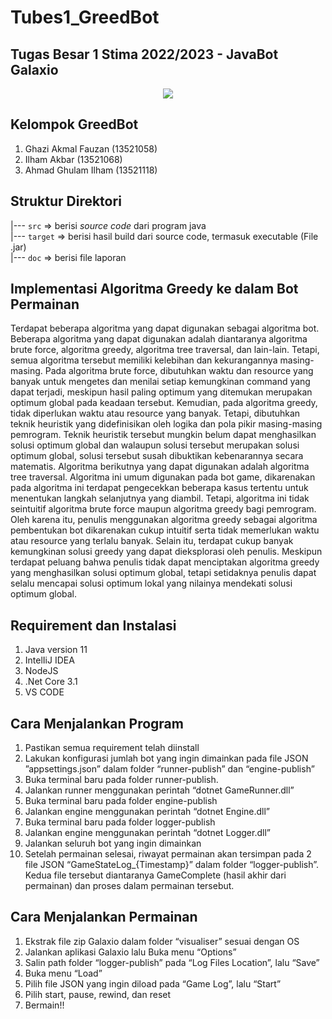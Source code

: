 # Tubes1_GreedBot
## Tugas Besar 1 Stima 2022/2023 - JavaBot Galaxio

<p align="center">
    <img src= https://drive.google.com/file/d/1XQHJDLa0I5j-DoRYLPRUZgR21cK4-xDa/view?usp=sharing
</p>

## Kelompok GreedBot
1. Ghazi Akmal Fauzan	(13521058) 
2. Ilham Akbar			(13521068) 
3. Ahmad Ghulam Ilham   (13521118) 

## Struktur Direktori
|---  `src` => berisi *source code* dari program java<br>
|---  `target` => berisi hasil build dari source code, termasuk executable (File .jar)<br>
|---  `doc` => berisi file laporan<br>

## Implementasi Algoritma Greedy ke dalam Bot Permainan 

Terdapat beberapa algoritma yang dapat digunakan sebagai algoritma bot. Beberapa algoritma yang dapat digunakan adalah diantaranya algoritma brute force, algoritma greedy, algoritma tree traversal, dan lain-lain. Tetapi, semua algoritma tersebut memiliki kelebihan dan kekurangannya masing-masing. Pada algoritma brute force, dibutuhkan waktu dan resource yang banyak untuk mengetes dan menilai setiap kemungkinan command yang dapat terjadi, meskipun hasil paling optimum yang ditemukan merupakan optimum global pada keadaan tersebut. Kemudian, pada algoritma greedy, tidak diperlukan waktu atau resource yang banyak. Tetapi, dibutuhkan teknik heuristik yang didefinisikan oleh logika dan pola pikir masing-masing pemrogram. Teknik heuristik tersebut mungkin belum dapat menghasilkan solusi optimum global dan walaupun solusi tersebut merupakan solusi optimum global, solusi tersebut susah dibuktikan kebenarannya secara matematis. Algoritma berikutnya yang dapat digunakan adalah algoritma tree traversal. Algoritma ini umum digunakan pada bot game, dikarenakan pada algoritma ini terdapat pengecekkan beberapa kasus tertentu untuk menentukan langkah selanjutnya yang diambil. Tetapi, algoritma ini tidak seintuitif algoritma brute force maupun algoritma greedy bagi pemrogram. Oleh karena itu, penulis menggunakan algoritma greedy sebagai algoritma pembentukan bot dikarenakan cukup intuitif serta tidak memerlukan waktu atau resource yang terlalu banyak. Selain itu, terdapat cukup banyak kemungkinan solusi greedy yang dapat dieksplorasi oleh penulis. Meskipun terdapat peluang bahwa penulis tidak dapat menciptakan algoritma greedy yang menghasilkan solusi optimum global, tetapi setidaknya penulis dapat selalu mencapai solusi optimum lokal yang nilainya mendekati solusi optimum global. 

## Requirement dan Instalasi
1. Java version 11
2. IntelIiJ IDEA
3. NodeJS
4. .Net Core 3.1
5. VS CODE

## Cara Menjalankan Program
1. Pastikan semua requirement telah diinstall
2. Lakukan konfigurasi jumlah bot yang ingin dimainkan pada file JSON ”appsettings.json” dalam folder “runner-publish” dan “engine-publish”
3. Buka terminal baru pada folder runner-publish.
4. Jalankan runner menggunakan perintah “dotnet GameRunner.dll”
5. Buka terminal baru pada folder engine-publish
6. Jalankan engine menggunakan perintah “dotnet Engine.dll”
7. Buka terminal baru pada folder logger-publish
8. Jalankan engine menggunakan perintah “dotnet Logger.dll”
9. Jalankan seluruh bot yang ingin dimainkan
10. Setelah permainan selesai, riwayat permainan akan tersimpan pada 2 file JSON “GameStateLog_{Timestamp}” dalam folder “logger-publish”. Kedua file tersebut diantaranya GameComplete (hasil akhir dari permainan) dan proses dalam permainan tersebut.
 
## Cara Menjalankan Permainan
1. Ekstrak file zip Galaxio dalam folder “visualiser” sesuai dengan OS 
2. Jalankan aplikasi Galaxio lalu Buka menu “Options”
3. Salin path folder “logger-publish” pada “Log Files Location”, lalu “Save”
4. Buka menu “Load”
5. Pilih file JSON yang ingin diload pada “Game Log”, lalu “Start”
6. Pilih start, pause, rewind, dan reset
7. Bermain!!



